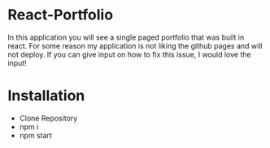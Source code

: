 # React-Portfolio
In this application you will see a single paged portfolio that was built in react. For some reason my application is not liking the github pages and will not
deploy. If you can give input on how to fix this issue, I would love the input!

# Installation
* Clone Repository
* npm i
* npm start

